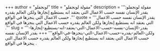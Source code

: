 +++
author = "لونجفلو"
title = "مقولة لونجفلو"
description = '''مقولة لونجفلو: يقدر الإنسان نفسه حسب الاعمال التي يعتقد انه يستطيع إنجازها ولكن العالم يقدره حسب الاعمال التي ينجزها في الواقع .'''
quote = '''يقدر الإنسان نفسه حسب الاعمال التي يعتقد انه يستطيع إنجازها ولكن العالم يقدره حسب الاعمال التي ينجزها في الواقع .'''
slug = '''يقدر-الإنسان-نفسه-حسب-الاعمال-التي-يعتقد-انه-يستطيع-إنجازها-ولكن-العالم-يقدره-حسب-الاعمال-التي-ينجزها-في-الواقع'''
+++
يقدر الإنسان نفسه حسب الاعمال التي يعتقد انه يستطيع إنجازها ولكن العالم يقدره حسب الاعمال التي ينجزها في الواقع .
